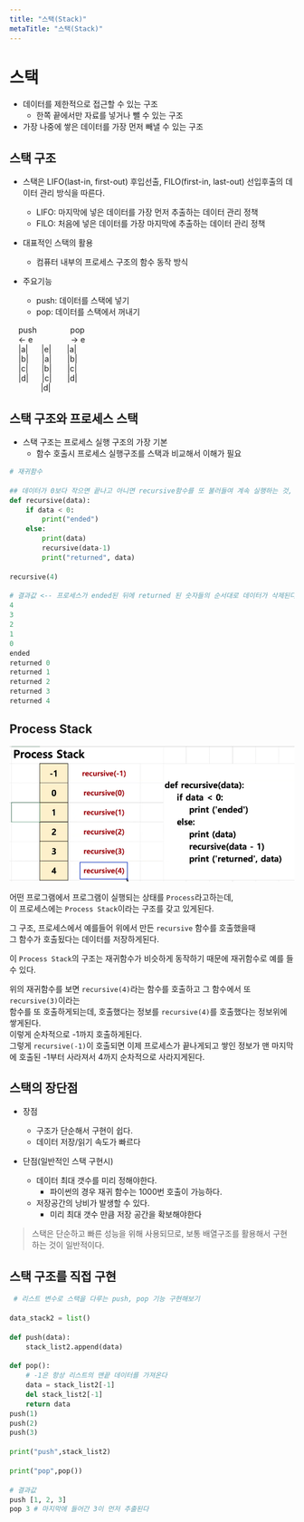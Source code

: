 ```yaml
---
title: "스택(Stack)"
metaTitle: "스택(Stack)"
---
```


# 스택

* 데이터를 제한적으로 접근할 수 있는 구조
    + 한쪽 끝에서만 자료를 넣거나 뺄 수 있는 구조
* 가장 나중에 쌓은 데이터를 가장 먼저 빼낼 수 있는 구조

## 스택 구조

* 스택은 LIFO(last-in, first-out) 후입선출, FILO(first-in, last-out) 선입후출의 데이터 관리 방식을 따른다.
    + LIFO: 마지막에 넣은 데이터를 가장 먼저 추출하는 데이터 관리 정책
    + FILO: 처음에 넣은 데이터를 가장 마지막에 추출하는 데이터 관리 정책

* 대표적인 스택의 활용
    + 컴퓨터 내부의 프로세스 구조의 함수 동작 방식

* 주요기능
    + push: 데이터를 스택에 넣기
    + pop: 데이터를 스택에서 꺼내기

&nbsp;&nbsp;&nbsp;&nbsp;push&nbsp;&nbsp;&nbsp;&nbsp;&nbsp;&nbsp;&nbsp;&nbsp;&nbsp;&nbsp;&nbsp;&nbsp;&nbsp;&nbsp;&nbsp;pop  
 &nbsp;&nbsp;&nbsp;&nbsp;<- e &nbsp;&nbsp;&nbsp;&nbsp;&nbsp;&nbsp;&nbsp;&nbsp;&nbsp;&nbsp;&nbsp;&nbsp;&nbsp;&nbsp;&nbsp;&nbsp;-> e  
&nbsp;&nbsp;&nbsp;&nbsp;|a|&nbsp;&nbsp;&nbsp;&nbsp;&nbsp;&nbsp;|e|&nbsp;&nbsp;&nbsp;&nbsp;&nbsp;&nbsp;&nbsp;|a|  
&nbsp;&nbsp;&nbsp;&nbsp;|b|&nbsp;&nbsp;&nbsp;&nbsp;&nbsp;&nbsp;|a|&nbsp;&nbsp;&nbsp;&nbsp;&nbsp;&nbsp;&nbsp;|b|  
&nbsp;&nbsp;&nbsp;&nbsp;|c|&nbsp;&nbsp;&nbsp;&nbsp;&nbsp;&nbsp;|b|&nbsp;&nbsp;&nbsp;&nbsp;&nbsp;&nbsp;&nbsp;|c|  
&nbsp;&nbsp;&nbsp;&nbsp;|d|&nbsp;&nbsp;&nbsp;&nbsp;&nbsp;&nbsp;|c|&nbsp;&nbsp;&nbsp;&nbsp;&nbsp;&nbsp;&nbsp;|d|   
&nbsp;&nbsp;&nbsp;&nbsp;&nbsp;&nbsp;&nbsp;&nbsp;&nbsp;&nbsp;&nbsp;&nbsp;&nbsp;&nbsp;|d|  

## 스택 구조와 프로세스 스택

* 스택 구조는 프로세스 실행 구조의 가장 기본
    + 함수 호출시 프로세스 실행구조를 스택과 비교해서 이해가 필요

```python
# 재귀함수

## 데이터가 0보다 작으면 끝나고 아니면 recursive함수를 또 불러들여 계속 실행하는 것, 재귀함수
def recursive(data):
    if data < 0:
        print("ended")
    else:
        print(data)
        recursive(data-1)
        print("returned", data)
        
recursive(4)

# 결과값 <-- 프로세스가 ended된 뒤에 returned 된 숫자들의 순서대로 데이터가 삭제된다
4
3
2
1
0
ended
returned 0
returned 1
returned 2
returned 3
returned 4
```

## Process Stack

![dd](../../src/images/stack.png)

어떤 프로그램에서 프로그램이 실행되는 상태를 `Process`라고하는데,  
이 프로세스에는 `Process Stack`이라는 구조를 갖고 있게된다.  

그 구조, 프로세스에서 예를들어 위에서 만든 `recursive` 함수를 호출했을때  
그 함수가 호출됬다는 데이터를 저장하게된다.  

이 `Process Stack`의 구조는 재귀함수가 비슷하게 동작하기 때문에 재귀함수로 예를 들 수 있다.

위의 재귀함수를 보면 `recursive(4)`라는 함수를 호출하고 그 함수에서 또 `recursive(3)`이라는  
함수를 또 호출하게되는데, 호출했다는 정보를 `recursive(4)`를 호출했다는 정보위에 쌓게된다.  
이렇게 순차적으로 -1까지 호출하게된다.  
그렇게 `recursive(-1)`이 호출되면 이제 프로세스가 끝나게되고 쌓인 정보가 맨 마지막에 호출된 -1부터 사라져서 4까지 순차적으로 사라지게된다.

## 스택의 장단점

* 장점
    + 구조가 단순해서 구현이 쉽다.
    + 데이터 저장/읽기 속도가 빠르다

* 단점(일반적인 스택 구현시)
    + 데이터 최대 갯수를 미리 정해야한다.
        * 파이썬의 경우 재귀 함수는 1000번 호출이 가능하다.
    + 저장공간의 낭비가 발생할 수 있다.
        * 미리 최대 갯수 만큼 저장 공간을 확보해야한다
> 스택은 단순하고 빠른 성능을 위해 사용되므로, 보통 배열구조를 활용해서 구현하는 것이 일반적이다.

 ## 스택 구조를 직접 구현

```python
 # 리스트 변수로 스택을 다루는 push, pop 기능 구현해보기

data_stack2 = list()

def push(data):
    stack_list2.append(data)
    
def pop():
    # -1은 항상 리스트의 맨끝 데이터를 가져온다
    data = stack_list2[-1]
    del stack_list2[-1]
    return data
push(1)
push(2)
push(3)

print("push",stack_list2)

print("pop",pop())

# 결과값
push [1, 2, 3]
pop 3 # 마지막에 들어간 3이 먼저 추출된다
```

